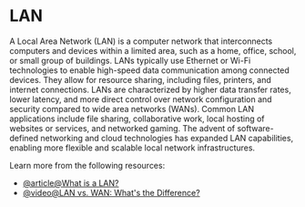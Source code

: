 # LAN

A Local Area Network (LAN) is a computer network that interconnects computers and devices within a limited area, such as a home, office, school, or small group of buildings. LANs typically use Ethernet or Wi-Fi technologies to enable high-speed data communication among connected devices. They allow for resource sharing, including files, printers, and internet connections. LANs are characterized by higher data transfer rates, lower latency, and more direct control over network configuration and security compared to wide area networks (WANs). Common LAN applications include file sharing, collaborative work, local hosting of websites or services, and networked gaming. The advent of software-defined networking and cloud technologies has expanded LAN capabilities, enabling more flexible and scalable local network infrastructures.

Learn more from the following resources:

- [@article@What is a LAN?](https://www.cisco.com/c/en_uk/products/switches/what-is-a-lan-local-area-network.html)
- [@video@LAN vs. WAN: What's the Difference?](https://www.youtube.com/watch?v=5OoX_cRLaNM)